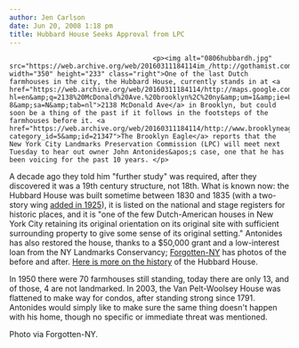 ```yaml
---
author: Jen Carlson
date: Jun 20, 2008 1:18 pm
title: Hubbard House Seeks Approval from LPC
---
```


	
										<p><img alt="0806hubbardh.jpg" src="https://web.archive.org/web/20160311184114im_/http://gothamist.com/attachments/arts_jen/0806hubbardh.jpg" width="350" height="233" class="right">One of the last Dutch farmhouses in the city, the Hubbard House, currently stands in at <a href="https://web.archive.org/web/20160311184114/http://maps.google.com/maps?hl=en&amp;q=2138%20McDonald%20Ave.%20brooklyn%2C%20ny&amp;um=1&amp;ie=UTF-8&amp;sa=N&amp;tab=nl">2138 McDonald Ave</a> in Brooklyn, but could soon be a thing of the past if it follows in the footsteps of the farmhouses before it. <a href="https://web.archive.org/web/20160311184114/http://www.brooklyneagle.com/categories/category.php?category_id=5&amp;id=21347">The Brooklyn Eagle</a> reports that the New York City Landmarks Preservation Commission (LPC) will meet next Tuesday to hear out owner John Antonides&apos;s case, one that he has been voicing for the past 10 years. </p>

<p>A decade ago they told him &quot;further study&quot; was required, after they discovered it was a 19th century structure, not 18th. What is known now: the Hubbard House was built sometime between 1830 and 1835 (with a two-story wing <a href="https://web.archive.org/web/20160311184114/http://www.forgotten-ny.com/tour33/33.html">added in 1925</a>), it is listed on the national and stage registers for historic places, and it is &quot;one of the few Dutch-American houses in New York City retaining its original orientation on its original site with sufficient surrounding property to give some sense of its original setting.&quot; Antonides has also restored the house, thanks to a $50,000 grant and a low-interest loan from the NY Landmarks Conservancy; <a href="https://web.archive.org/web/20160311184114/http://www.forgotten-ny.com/STREET%20SCENES/gravesend/gravesend.html">Forgotten-NY</a> has photos of the before and after. <a href="https://web.archive.org/web/20160311184114/http://www.bklyn-genealogy-info.com/Town/dutch/hubbard.html">Here is more on the history</a> of the Hubbard House.</p>

<p>In 1950 there were 70 farmhouses still standing, today there are only 13, and of those, 4 are not landmarked. In 2003, the Van Pelt-Woolsey House was flattened to make way for condos, after standing strong since 1791. Antonides would simply like to make sure the same thing doesn&apos;t happen with his home, though no specific or immediate threat was mentioned. </p>

<p><span class="photo_caption">Photo via Forgotten-NY.</span></p>					
										
									
				